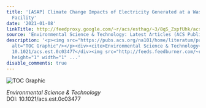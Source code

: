 ```yaml
---
title: '[ASAP] Climate Change Impacts of Electricity Generated at a Waste-to-Energy
  Facility'
date: '2021-01-08'
linkTitle: http://feedproxy.google.com/~r/acs/esthag/~3/8qS_ZxpfUhk/acs.est.0c03477
source: 'Environmental Science & Technology: Latest Articles (ACS Publications)'
description: '<p><img src="https://pubs.acs.org/na101/home/literatum/publisher/achs/journals/content/esthag/0/esthag.ahead-of-print/acs.est.0c03477/20210108/images/medium/es0c03477_0004.gif"
  alt="TOC Graphic"/></p><div><cite>Environmental Science & Technology</cite></div><div>DOI:
  10.1021/acs.est.0c03477</div><img src="http://feeds.feedburner.com/~r/acs/esthag/~4/8qS_ZxpfUhk"
  height="1" width="1" ...'
disable_comments: true
---
```

<p><img src="https://pubs.acs.org/na101/home/literatum/publisher/achs/journals/content/esthag/0/esthag.ahead-of-print/acs.est.0c03477/20210108/images/medium/es0c03477_0004.gif" alt="TOC Graphic"/></p><div><cite>Environmental Science & Technology</cite></div><div>DOI: 10.1021/acs.est.0c03477</div><img src="http://feeds.feedburner.com/~r/acs/esthag/~4/8qS_ZxpfUhk" height="1" width="1" ...